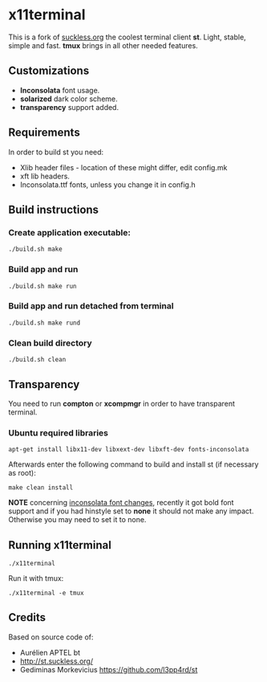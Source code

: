 # x11terminal

This is a fork of [suckless.org](http://suckless.org) the coolest terminal client **st**.
Light, stable, simple and fast. **tmux** brings in all other needed features.

## Customizations

- **Inconsolata** font usage.
- **solarized** dark color scheme.
- **transparency** support added.

## Requirements

In order to build st you need:

- Xlib header files - location of these might differ, edit config.mk
- xft lib headers.
- Inconsolata.ttf fonts, unless you change it in config.h

## Build instructions

### Create application executable:

    ./build.sh make

### Build app and run

    ./build.sh make run

### Build app and run detached from terminal

    ./build.sh make rund

### Clean build directory

    ./build.sh clean


## Transparency

You need to run **compton** or **xcompmgr** in order to have transparent
terminal.

### Ubuntu required libraries

    apt-get install libx11-dev libxext-dev libxft-dev fonts-inconsolata

Afterwards enter the following command to build and install st (if
necessary as root):

    make clean install

**NOTE** concerning [inconsolata font
changes](https://bbs.archlinux.org/viewtopic.php?id=206805), recently it
got bold font support and if you had hinstyle set to **none** it should
not make any impact. Otherwise you may need to set it to none.

## Running x11terminal


    ./x11terminal

Run it with tmux:

    ./x11terminal -e tmux


## Credits

Based on source code of:
- Aurélien APTEL <aurelien dot aptel at gmail dot com> bt 
- http://st.suckless.org/
- Gediminas Morkevicius <https://github.com/l3pp4rd/st>

